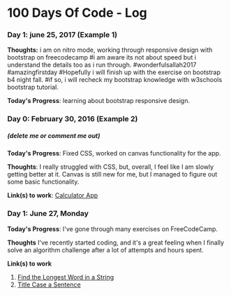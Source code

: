 # 100 Days Of Code - Log

### Day 1: june 25, 2017 (Example 1)
**Thoughts:**  i am on nitro mode, working through responsive design with bootstrap on freecodecamp
#i am aware its not about speed but i understand the details too as i run through.
#wonderfulsallah2017 #amazingfirstday
#Hopefully i will finish up with the exercise on bootstrap b4 night fall.
#if so, i will recheck my bootstrap knowledge with w3schools bootstrap tutorial.

**Today's Progress**: learning about bootstrap responsive design.





### Day 0: February 30, 2016 (Example 2)
##### (delete me or comment me out)

**Today's Progress**: Fixed CSS, worked on canvas functionality for the app.

**Thoughts**: I really struggled with CSS, but, overall, I feel like I am slowly getting better at it. Canvas is still new for me, but I managed to figure out some basic functionality.

**Link(s) to work**: [Calculator App](http://www.example.com)


### Day 1: June 27, Monday

**Today's Progress**: I've gone through many exercises on FreeCodeCamp.

**Thoughts** I've recently started coding, and it's a great feeling when I finally solve an algorithm challenge after a lot of attempts and hours spent.

**Link(s) to work**
1. [Find the Longest Word in a String](https://www.freecodecamp.com/challenges/find-the-longest-word-in-a-string)
2. [Title Case a Sentence](https://www.freecodecamp.com/challenges/title-case-a-sentence)
